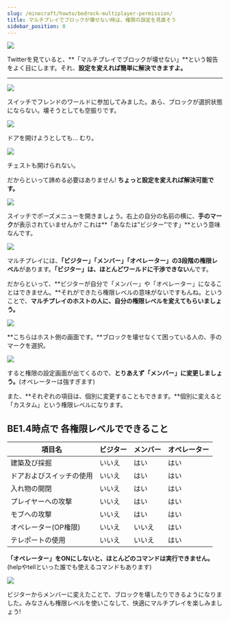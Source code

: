 ```yaml
---
slug: /minecraft/howto/bedrock-multiplayer-permission/
title: マルチプレイでブロックが壊せない時は、権限の設定を見直そう
sidebar_position: 0
---
```


![](https://cdn-ak.f.st-hatena.com/images/fotolife/s/sasigume/20210208/20210208103713.png)

Twitterを見ていると、**「マルチプレイでブロックが壊せない」**という報告をよく目にします。それ、**設定を変えれば簡単に解決できますよ。**

---

![](https://cdn-ak.f.st-hatena.com/images/fotolife/s/sasigume/20210208/20210208104931.jpg)

スイッチでフレンドのワールドに参加してみました。あら、ブロックが選択状態にならない。壊そうとしても空振りです。

![](https://cdn-ak.f.st-hatena.com/images/fotolife/s/sasigume/20210208/20210208095339.jpg)

ドアを開けようとしても… むり。

![](https://cdn-ak.f.st-hatena.com/images/fotolife/s/sasigume/20210208/20210208095342.jpg)

チェストも開けられない。

だからといって諦める必要はありません! **ちょっと設定を変えれば解決可能です。**

![](https://cdn-ak.f.st-hatena.com/images/fotolife/s/sasigume/20210208/20210208100852.jpg)

スイッチでポーズメニューを開きましょう。右上の自分の名前の横に、**手のマーク**が表示されていませんか? これは**「あなたは”ビジター”です」**という意味なんです。

![](https://cdn-ak.f.st-hatena.com/images/fotolife/s/sasigume/20210208/20210208111453.jpg)

マルチプレイには、**「ビジター」「メンバー」「オペレーター」**の**3段階の権限レベル**があります。**「ビジター」は、ほとんどワールドに干渉できない**んです。

だからといって、**ビジターが自分で「メンバー」や「オペレーター」になることはできません。**それができたら権限レベルの意味がないですもんね。ということで、**マルチプレイのホストの人に、自分の権限レベルを変えてもらいましょう。**

![](https://cdn-ak.f.st-hatena.com/images/fotolife/s/sasigume/20210208/20210208110608.png)

**こちらはホスト側の画面です。**ブロックを壊せなくて困っている人の、手のマークを選択。

![](https://cdn-ak.f.st-hatena.com/images/fotolife/s/sasigume/20210208/20210208102223.png)

すると権限の設定画面が出てくるので、**とりあえず「メンバー」に変更しましょう。**(オペレーターは強すぎます)

また、**それぞれの項目は、個別に変更することもできます。**個別に変えると「カスタム」という権限レベルになります。

## BE1.4時点で 各権限レベルでできること

| 項目名 | ビジター | メンバー | オペレーター |
|---|---|---|---|
| 建築及び採掘                | いいえ  | はい   | はい     |
| ドアおよびスイッチの使用          | いいえ  | はい   | はい     |
| 入れ物の開閉                | いいえ  | はい   | はい     |
| プレイヤーへの攻撃             | いいえ  | はい   | はい     |
| モブへの攻撃                | いいえ  | はい   | はい     |
| オペレーター(OP権限)          | いいえ  | いいえ  | はい     |
| テレポートの使用              | いいえ  | いいえ  | はい     |


**「オペレーター」をONにしないと、ほとんどのコマンドは実行できません。**(helpやtellといった誰でも使えるコマンドもあります)

![](https://cdn-ak.f.st-hatena.com/images/fotolife/s/sasigume/20210208/20210208095345.jpg)

ビジターからメンバーに変えたことで、ブロックを壊したりできるようになりました。みなさんも権限レベルを使いこなして、快適にマルチプレイを楽しみましょう!
